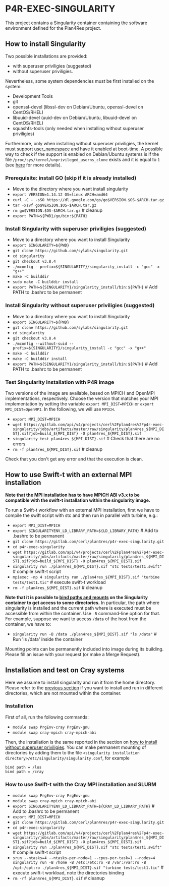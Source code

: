 # P4R-EXEC-SINGULARITY

This project contains a Singularity container containing the software 
environment defined for the Plan4Res project.

## How to install Singularity 

Two possible installations are provided:

* with superuser priviligies (suggested)
* without superuser priviligies.

Nevertheless, some system dependencies must be first installed on the system:

* Development Tools
* git
* openssl-devel (libssl-dev on Debian/Ubuntu, openssl-devel on CentOS/RHEL)
* libuuid-devel (uuid-dev on Debian/Ubuntu, libuuid-devel on CentOS/RHEL)
* squashfs-tools (only needed when installing without superuser priviligies)

Furthermore, only when installing without superuser priviligies,
the kernel must support [user_namespace](http://man7.org/linux/man-pages/man7/user_namespaces.7.html) and have it enabled at boot-time.
A possible way to check if the support is enabled on Debian/Ubuntu systems is 
if the file `/proc/sys/kernel/unprivileged_userns_clone` exists and it is equal to `1` 
(see [here](https://superuser.com/questions/1094597/enable-user-namespaces-in-debian-kernel) for more details).

### Prerequisite: install GO (skip if it is already installed)

* Move to the directory where you want install singularity
* `export VERSION=1.14.12 OS=linux ARCH=amd64`
* `curl -C - -sSO https://dl.google.com/go/go$VERSION.$OS-$ARCH.tar.gz`
* `tar -xzvf go$VERSION.$OS-$ARCH.tar.gz`
* `rm go$VERSION.$OS-$ARCH.tar.gz` # cleanup
* `export PATH=${PWD}/go/bin:${PATH}`

### Install Singularity with superuser priviligies (suggested)

* Move to a directory where you want to install Singularity
* `export SINGULARITY=${PWD}`
* `git clone https://github.com/sylabs/singularity.git`
* `cd singularity`
* `git checkout v3.8.4`
* `./mconfig --prefix=${SINGULARITY}/singularity_install -c "gcc" -x "g++"`
* `make -C builddir`
* `sudo make -C builddir install`
* `export PATH=${SINGULARITY}/singularity_install/bin:${PATH}` # Add PATH to .bashrc to be permanent

### Install Singularity without superuser priviligies (suggested)

* Move to a directory where you want to install Singularity
* `export SINGULARITY=${PWD}`
* `git clone https://github.com/sylabs/singularity.git`
* `cd singularity`
* `git checkout v3.8.4`
* `./mconfig --without-suid --prefix=${SINGULARITY}/singularity_install -c "gcc" -x "g++"`
* `make -C builddir`
* `make -C builddir install`
* `export PATH=${SINGULARITY}/singularity_install/bin:${PATH}` # Add PATH to .bashrc to be permanent

### Test Singularity installation with P4R image

Two versions of the image are available, based on MPICH and OpenMPI implementations, respectively.
Choose the version that matches your MPI implementation by setting the variable `export MPI_DIST=MPICH` or `export MPI_DIST=OpenMPI`.
In the following, we will use `MPICH`.

* `export MPI_DIST=MPICH`
* `wget https://gitlab.com/api/v4/projects/cerl%2Fplan4res%2Fp4r-exec-singularity/jobs/artifacts/master/raw/singularity/plan4res_${MPI_DIST}.sif?job=build_${MPI_DIST} -O plan4res_${MPI_DIST}.sif`
* `singularity test plan4res_${MPI_DIST}.sif` # Check that there are no errors
* `rm -f plan4res_${MPI_DIST}.sif` # cleanup

Check that you don't get any error and that the execution is clean.

## How to use Swift-t with an external MPI installation

**Note that the MPI installation has to have MPICH ABI v3.x to be compatible with the swift-t installation within the singularity image.**

To run a Swift-t workflow with an external MPI installation, first we have to compile the swift script with stc and then run in parallel with turbine, e.g.:

* `export MPI_DIST=MPICH`
* `export SINGULARITYENV_LD_LIBRARY_PATH=${LD_LIBRARY_PATH}` # Add to .bashrc to be permanent
* `git clone https://gitlab.com/cerl/plan4res/p4r-exec-singularity.git`
* `cd p4r-exec-singularity`
* `wget https://gitlab.com/api/v4/projects/cerl%2Fplan4res%2Fp4r-exec-singularity/jobs/artifacts/master/raw/singularity/plan4res_${MPI_DIST}.sif?job=build_${MPI_DIST} -O plan4res_${MPI_DIST}.sif`
* `singularity run ./plan4res_${MPI_DIST}.sif "stc tests/test1.swift"` # compile swift-t script
* `mpiexec -np 4 singularity run ./plan4res_${MPI_DIST}.sif "turbine tests/test1.tic"` # execute swift-t workload
* `rm -f plan4res_${MPI_DIST}.sif` # cleanup

**Note that it is possible to [bind paths and mounts](https://www.sylabs.io/guides/3.5/user-guide/bind_paths_and_mounts.html) on the Singularity container to get access to some directories.**
In particular, the path where singularity is installed and the current path where is executed must be accessible from within the container.
Use `-B` command-line option for that. For example, suppose we want to access `/data` of the host from the container, we have to:

* `singularity run -B /data ./plan4res_${MPI_DIST}.sif "ls /data"` # Run 'ls /data' inside the container

Mounting points can be permanently included into image during its building. Please fill an issue with your request (or make a Merge Request).

## Installation and test on Cray systems

Here we assume to install singularity and run it from the home directory. Please refer to the [previous section](README.md#how-to-use-swift-t-with-an-external-mpi-installation) 
if you want to install and run in different directories, which are not mounted within the container.

### Installation

First of all, run the following commands:

* `module swap PrgEnv-cray PrgEnv-gnu`
* `module swap cray-mpich cray-mpich-abi`

Then, the installation is the same reported in the section on [how to install without superuser priviligies](README.md#how-to-install-singularity).
You can make permanent mounting of directories by adding them to the file `<singularity installation directory>/etc/singularity/singularity.conf`, for example

```
bind path = /lus
bind path = /cray
```

### How to use Swift-t with the Cray MPI installation and SLURM

* `module swap PrgEnv-cray PrgEnv-gnu`
* `module swap cray-mpich cray-mpich-abi`
* `export SINGULARITYENV_LD_LIBRARY_PATH=${CRAY_LD_LIBRARY_PATH}` # Add to .bashrc to be permanent
* `export MPI_DIST=MPICH`
* `git clone https://gitlab.com/cerl/plan4res/p4r-exec-singularity.git`
* `cd p4r-exec-singularity`
* `wget https://gitlab.com/api/v4/projects/cerl%2Fplan4res%2Fp4r-exec-singularity/jobs/artifacts/master/raw/singularity/plan4res_${MPI_DIST}.sif?job=build_${MPI_DIST} -O plan4res_${MPI_DIST}.sif`
* `singularity run ./plan4res_${MPI_DIST}.sif "stc tests/test1.swift"` # compile swift-t script
* `srun --ntasks=4 --ntasks-per-node=1 --cpus-per-task=1 --nodes=4 singularity run -B /home -B /etc:/etc:ro -B /var:/var:ro -B /opt:/opt:ro ./plan4res_${MPI_DIST}.sif "turbine tests/test1.tic"` # execute swift-t workload, note the directories binding
* `rm -rf plan4res_${MPI_DIST}.sif` # cleanup
